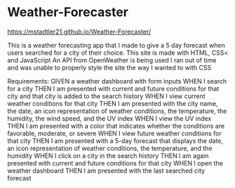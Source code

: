 # Weather-Forecaster
https://mstadtler21.github.io/Weather-Forecaster/

This is a weather forecasting app that I made to give a 5 day forecast when users searched for a city of their choice.
This site is made with HTML, CSS< and JavaScript
An API from OpenWeather is being used
I ran out of time and was unable to properly style the site the way I wanted to with CSS

Requirements:
GIVEN a weather dashboard with form inputs
WHEN I search for a city
THEN I am presented with current and future conditions for that city and that city is added to the search history
WHEN I view current weather conditions for that city
THEN I am presented with the city name, the date, an icon representation of weather conditions, the temperature, the humidity, the wind speed, and the UV index
WHEN I view the UV index
THEN I am presented with a color that indicates whether the conditions are favorable, moderate, or severe
WHEN I view future weather conditions for that city
THEN I am presented with a 5-day forecast that displays the date, an icon representation of weather conditions, the temperature, and the humidity
WHEN I click on a city in the search history
THEN I am again presented with current and future conditions for that city
WHEN I open the weather dashboard
THEN I am presented with the last searched city forecast
